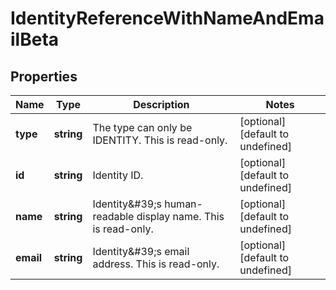 # IdentityReferenceWithNameAndEmailBeta

## Properties

Name | Type | Description | Notes
------------ | ------------- | ------------- | -------------
**type** | **string** | The type can only be IDENTITY. This is read-only. | [optional] [default to undefined]
**id** | **string** | Identity ID. | [optional] [default to undefined]
**name** | **string** | Identity\&#39;s human-readable display name. This is read-only. | [optional] [default to undefined]
**email** | **string** | Identity\&#39;s email address. This is read-only. | [optional] [default to undefined]

